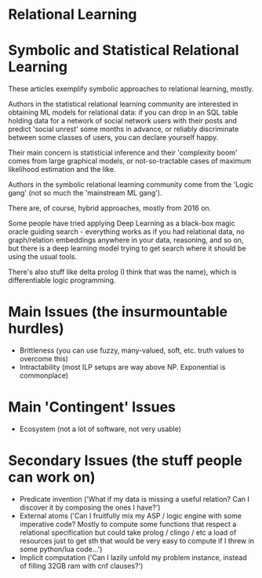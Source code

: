 # Relational Learning

# Symbolic and Statistical Relational Learning

These articles exemplify symbolic approaches to relational learning, mostly.

Authors in the statistical relational learning community are interested
in obtaining ML models for relational data: if you can drop in
an SQL table holding data for a network of social network users with
their posts and predict 'social unrest' some months in advance, or
reliably discriminate between some classes of users, you can declare
yourself happy.

Their main concern is statisticial inference and their 'complexity boom'
comes from large graphical models, or not-so-tractable cases of maximum
likelihood estimation and the like.

Authors in the symbolic relational learning community come from the 'Logic
gang' (not so much the 'mainstream ML gang').

There are, of course, hybrid approaches, mostly from 2016 on.

Some people have tried applying Deep Learning as a black-box magic
oracle guiding search - everything works as if you had relational data,
no graph/relation embeddings anywhere in your data, reasoning, and so on,
but there is a deep learning model trying to get search where it should
be using the usual tools.

There's also stuff like delta prolog (I think that was the name), which
is differentiable logic programming.

# Main Issues (the insurmountable hurdles)

+ Brittleness (you can use fuzzy, many-valued, soft, etc. truth values to overcome this)
+ Intractability (most ILP setups are way above NP. Exponential is commonplace)

# Main 'Contingent' Issues 

+ Ecosystem (not a lot of software, not very usable)

# Secondary Issues (the stuff people can work on)

+  Predicate invention ('What if my data is missing a useful relation? Can I discover it by composing the ones I have?')
+  External atoms ('Can I fruitfully mix my ASP / logic engine with some imperative code? Mostly to compute some functions that
   respect a relational specification but could take prolog / clingo / etc a load of resources just to get sth that would
   be very easy to compute if I threw in some python/lua code...')
+  Implicit computation ('Can I lazily unfold my problem instance, instead of filling 32GB ram with cnf clauses?')
